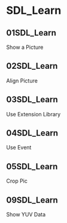# SDL_Learn

## 01SDL_Learn 

Show a Picture

## 02SDL_Learn 

Align Picture

## 03SDL_Learn 

Use Extension Library

## 04SDL_Learn 

Use Event

## 05SDL_Learn 

Crop Pic

## 09SDL_Learn 

Show YUV Data
